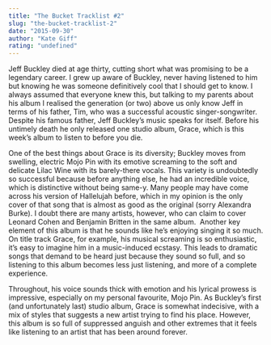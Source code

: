 ```yaml
---
title: "The Bucket Tracklist #2"
slug: "the-bucket-tracklist-2"
date: "2015-09-30"
author: "Kate Giff"
rating: "undefined"
---
```


Jeff Buckley died at age thirty, cutting short what was promising to be a legendary career. I grew up aware of Buckley, never having listened to him but knowing he was someone definitively cool that I should get to know. I always assumed that everyone knew this, but talking to my parents about his album I realised the generation (or two) above us only know Jeff in terms of his father, Tim, who was a successful acoustic singer-songwriter. Despite his famous father, Jeff Buckley’s music speaks for itself. Before his untimely death he only released one studio album, Grace, which is this week’s album to listen to before you die.

One of the best things about Grace is its diversity; Buckley moves from swelling, electric Mojo Pin with its emotive screaming to the soft and delicate Lilac Wine with its barely-there vocals. This variety is undoubtedly so successful because before anything else, he had an incredible voice, which is distinctive without being same-y. Many people may have come across his version of Hallelujah before, which in my opinion is the only cover of that song that is almost as good as the original (sorry Alexandra Burke). I doubt there are many artists, however, who can claim to cover Leonard Cohen and Benjamin Britten in the same album.  Another key element of this album is that he sounds like he’s enjoying singing it so much. On title track Grace, for example, his musical screaming is so enthusiastic, it’s easy to imagine him in a music-induced ecstasy. This leads to dramatic songs that demand to be heard just because they sound so full, and so listening to this album becomes less just listening, and more of a complete experience.

Throughout, his voice sounds thick with emotion and his lyrical prowess is impressive, especially on my personal favourite, Mojo Pin. As Buckley’s first (and unfortunately last) studio album, Grace is somewhat indecisive, with a mix of styles that suggests a new artist trying to find his place. However, this album is so full of suppressed anguish and other extremes that it feels like listening to an artist that has been around forever.
